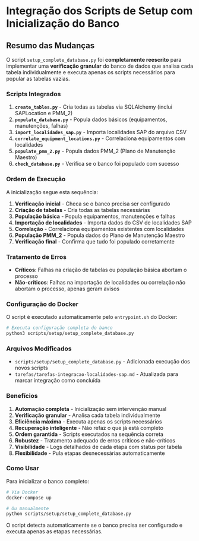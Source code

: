 # Integração dos Scripts de Setup com Inicialização do Banco

## Resumo das Mudanças

O script `setup_complete_database.py` foi **completamente reescrito** para implementar uma **verificação granular** do banco de dados que analisa cada tabela individualmente e executa apenas os scripts necessários para popular as tabelas vazias.

### Scripts Integrados

1. **`create_tables.py`** - Cria todas as tabelas via SQLAlchemy (inclui SAPLocation e PMM_2)
2. **`populate_database.py`** - Popula dados básicos (equipamentos, manutenções, falhas)
3. **`import_localidades_sap.py`** - Importa localidades SAP do arquivo CSV
4. **`correlate_equipment_locations.py`** - Correlaciona equipamentos com localidades
5. **`populate_pmm_2.py`** - Popula dados PMM_2 (Plano de Manutenção Maestro)
6. **`check_database.py`** - Verifica se o banco foi populado com sucesso

### Ordem de Execução

A inicialização segue esta sequência:

1. **Verificação inicial** - Checa se o banco precisa ser configurado
2. **Criação de tabelas** - Cria todas as tabelas necessárias
3. **População básica** - Popula equipamentos, manutenções e falhas
4. **Importação de localidades** - Importa dados do CSV de localidades SAP
5. **Correlação** - Correlaciona equipamentos existentes com localidades
6. **População PMM_2** - Popula dados do Plano de Manutenção Maestro
7. **Verificação final** - Confirma que tudo foi populado corretamente

### Tratamento de Erros

- **Críticos**: Falhas na criação de tabelas ou população básica abortam o processo
- **Não-críticos**: Falhas na importação de localidades ou correlação não abortam o processo, apenas geram avisos

### Configuração do Docker

O script é executado automaticamente pelo `entrypoint.sh` do Docker:

```bash
# Executa configuração completa do banco
python3 scripts/setup/setup_complete_database.py
```

### Arquivos Modificados

- `scripts/setup/setup_complete_database.py` - Adicionada execução dos novos scripts
- `tarefas/tarefas-integracao-localidades-sap.md` - Atualizada para marcar integração como concluída

### Benefícios

1. **Automação completa** - Inicialização sem intervenção manual
2. **Verificação granular** - Analisa cada tabela individualmente
3. **Eficiência máxima** - Executa apenas os scripts necessários
4. **Recuperação inteligente** - Não refaz o que já está completo
5. **Ordem garantida** - Scripts executados na sequência correta
6. **Robustez** - Tratamento adequado de erros críticos e não-críticos
7. **Visibilidade** - Logs detalhados de cada etapa com status por tabela
8. **Flexibilidade** - Pula etapas desnecessárias automaticamente

### Como Usar

Para inicializar o banco completo:

```bash
# Via Docker
docker-compose up

# Ou manualmente
python scripts/setup/setup_complete_database.py
```

O script detecta automaticamente se o banco precisa ser configurado e executa apenas as etapas necessárias. 